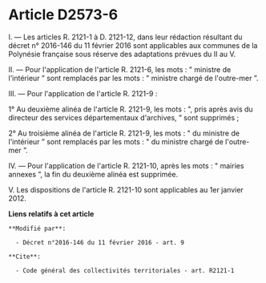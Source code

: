 # Article D2573-6

I. ― Les articles R. 2121-1 à D. 2121-12, dans leur rédaction  résultant du  décret n° 2016-146 du 11 février 2016 sont
applicables aux communes de la Polynésie française sous réserve des adaptations prévues du II au V. 

II. ― Pour l'application de l'article R. 2121-6, les mots : " ministre de l'intérieur ” sont remplacés par les mots : "
ministre chargé de l'outre-mer ”. 

III. ― Pour l'application de l'article R. 2121-9 : 

1° Au deuxième alinéa de l'article R. 2121-9, les mots : ", pris après avis du directeur des services départementaux
d'archives, ” sont supprimés ; 

2° Au troisième alinéa de l'article R. 2121-9, les mots : " du ministre de l'intérieur ” sont remplacés par les mots : " du
ministre chargé de l'outre-mer ”. 

IV. ― Pour l'application de l'article R. 2121-10, après les mots : " mairies annexes ”, la fin du deuxième alinéa est
supprimée.

V. Les dispositions de l'article R. 2121-10 sont applicables au 1er janvier 2012.

**Liens relatifs à cet article**

	**Modifié par**:

	  - Décret n°2016-146 du 11 février 2016 - art. 9

	**Cite**:

	  - Code général des collectivités territoriales - art. R2121-1
